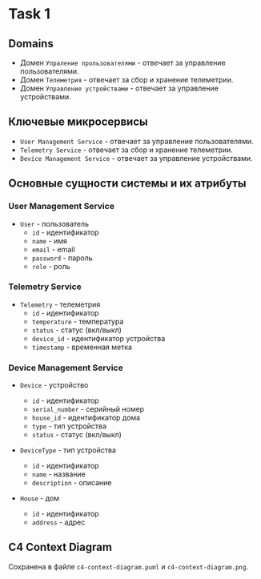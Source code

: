 # Task 1

## Domains

- Домен `Упраление прользователями` - отвечает за управление пользователями.
- Домен `Телеметрия` - отвечает за сбор и хранение телеметрии.
- Домен `Управление устройствами` - отвечает за управление устройствами.


## Ключевые микросервисы

- `User Management Service` - отвечает за управление пользователями.
- `Telemetry Service` - отвечает за сбор и хранение телеметрии.
- `Device Management Service` - отвечает за управление устройствами.

## Основные сущности системы и их атрибуты

### User Management Service
- `User` - пользователь
  - `id` - идентификатор
  - `name` - имя
  - `email` - email
  - `password` - пароль
  - `role` - роль

### Telemetry Service
- `Telemetry` - телеметрия
  - `id` - идентификатор
  - `temperature` - температура
  - `status` - статус (вкл/выкл)
  - `device_id` - идентификатор устройства
  - `timestamp` - временная метка

### Device Management Service
- `Device` - устройство
  - `id` - идентификатор
  - `serial_number` - серийный номер
  - `house_id` - идентификатор дома
  - `type` - тип устройства
  - `status` - статус (вкл/выкл)

- `DeviceType` - тип устройства
  - `id` - идентификатор
  - `name` - название
  - `description` - описание

- `House` - дом
  - `id` - идентификатор
  - `address` - адрес

## C4 Context Diagram

Сохранена в файле `c4-context-diagram.puml` и `c4-context-diagram.png`.


